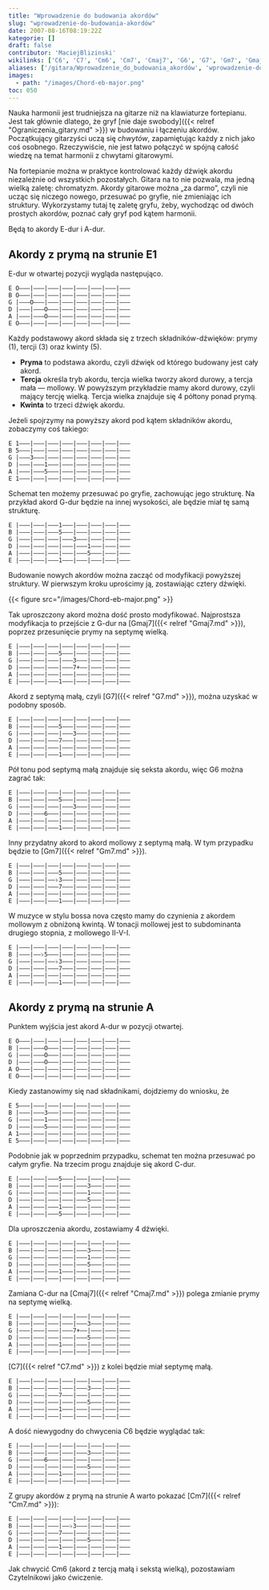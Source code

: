```yaml
---
title: "Wprowadzenie do budowania akordów"
slug: "wprowadzenie-do-budowania-akordów"
date: 2007-08-16T08:19:22Z
kategorie: []
draft: false
contributor: 'MaciejBlizinski'
wikilinks: ['C6', 'C7', 'Cm6', 'Cm7', 'Cmaj7', 'G6', 'G7', 'Gm7', 'Gmaj7', 'Grafika:Chord-eb-major.png', 'II-V-I', 'ograniczenia_gitary']
aliases: ['/gitara/Wprowadzenie_do_budowania_akordów', 'wprowadzenie-do-budowania-akordow']
images:
  - path: "/images/Chord-eb-major.png"
toc: 050
---
```

Nauka harmonii jest trudniejsza na gitarze niż na klawiaturze
fortepianu. Jest tak głównie dlatego, że gryf [nie daje
swobody]({{< relref "Ograniczenia_gitary.md" >}}) w budowaniu i łączeniu akordów.
Początkujący gitarzyści uczą się *chwytów*, zapamiętując każdy z nich
jako coś osobnego. Rzeczywiście, nie jest łatwo połączyć w spójną całość
wiedzę na temat harmonii z chwytami gitarowymi.

Na fortepianie można w praktyce kontrolować każdy dźwięk akordu
niezależnie od wszystkich pozostałych. Gitara na to nie pozwala, ma
jedną wielką zaletę: chromatyzm. Akordy gitarowe można „za darmo”, czyli
nie ucząc się niczego nowego, przesuwać po gryfie, nie zmieniając ich
struktury. Wykorzystamy tutaj tę zaletę gryfu, żeby, wychodząc od dwóch
prostych akordów, poznać cały gryf pod kątem harmonii.

Będą to akordy E-dur i A-dur.

## Akordy z prymą na strunie E1

E-dur w otwartej pozycji wygląda następująco.

    E O―――|―――|―――|―――|―――|―――|―――|―――
    B O―――|―――|―――|―――|―――|―――|―――|―――
    G |―――O―――|―――|―――|―――|―――|―――|―――
    D |―――|―――O―――|―――|―――|―――|―――|―――
    A |―――|―――O―――|―――|―――|―――|―――|―――
    E O―――|―――|―――|―――|―――|―――|―――|―――

Każdy podstawowy akord składa się z trzech składników-dźwięków: prymy
(1), tercji (3) oraz kwinty (5).

  - **Pryma** to podstawa akordu, czyli dźwięk od którego budowany jest
    cały akord.
  - **Tercja** określa tryb akordu, tercja wielka tworzy akord durowy, a
    tercja mała ― mollowy. W powyższym przykładzie mamy akord durowy,
    czyli mający tercję wielką. Tercja wielka znajduje się 4 półtony
    ponad prymą.
  - **Kwinta** to trzeci dźwięk akordu.

Jeżeli spojrzymy na powyższy akord pod kątem składników akordu,
zobaczymy coś takiego:

    E 1―――|―――|―――|―――|―――|―――|―――|―――
    B 5―――|―――|―――|―――|―――|―――|―――|―――
    G |―――3―――|―――|―――|―――|―――|―――|―――
    D |―――|―――1―――|―――|―――|―――|―――|―――
    A |―――|―――5―――|―――|―――|―――|―――|―――
    E 1―――|―――|―――|―――|―――|―――|―――|―――

Schemat ten możemy przesuwać po gryfie, zachowując jego strukturę. Na
przykład akord G-dur będzie na innej wysokości, ale będzie miał tę samą
strukturę.

    E |―――|―――|―――1―――|―――|―――|―――|―――
    B |―――|―――|―――5―――|―――|―――|―――|―――
    G |―――|―――|―――|―――3―――|―――|―――|―――
    D |―――|―――|―――|―――|―――1―――|―――|―――
    A |―――|―――|―――|―――|―――5―――|―――|―――
    E |―――|―――|―――1―――|―――|―――|―――|―――

Budowanie nowych akordów można zacząć od modyfikacji powyższej
struktury. W pierwszym kroku uprościmy ją, zostawiając cztery dźwięki.

{{< figure src="/images/Chord-eb-major.png" >}}

Tak uproszczony akord można dość prosto modyfikować. Najprostsza
modyfikacja to przejście z G-dur na [Gmaj7]({{< relref "Gmaj7.md" >}}), poprzez
przesunięcie prymy na septymę wielką.

    E |―――|―――|―――|―――|―――|―――|―――|―――
    B |―――|―――|―――5―――|―――|―――|―――|―――
    G |―――|―――|―――|―――3―――|―――|―――|―――
    D |―――|―――|―――|―――7+――|―――|―――|―――
    A |―――|―――|―――|―――|―――|―――|―――|―――
    E |―――|―――|―――1―――|―――|―――|―――|―――

Akord z septymą małą, czyli [G7]({{< relref "G7.md" >}}), można uzyskać w podobny
sposób.

    E |―――|―――|―――|―――|―――|―――|―――|―――
    B |―――|―――|―――5―――|―――|―――|―――|―――
    G |―――|―――|―――|―――3―――|―――|―――|―――
    D |―――|―――|―――7―――|―――|―――|―――|―――
    A |―――|―――|―――|―――|―――|―――|―――|―――
    E |―――|―――|―――1―――|―――|―――|―――|―――

Pół tonu pod septymą małą znajduje się seksta akordu, więc
G6<!-- link nie odnosił się do niczego: 'Wprowadzenie do budowania akordów' ('content/książka/Wprowadzenie_do_budowania_akordów.md') links to 'G6' ('content/książka/G6.md') and that does not exist --> można zagrać tak:

    E |―――|―――|―――|―――|―――|―――|―――|―――
    B |―――|―――|―――5―――|―――|―――|―――|―――
    G |―――|―――|―――|―――3―――|―――|―――|―――
    D |―――|―――6―――|―――|―――|―――|―――|―――
    A |―――|―――|―――|―――|―――|―――|―――|―――
    E |―――|―――|―――1―――|―――|―――|―――|―――

Inny przydatny akord to akord mollowy z septymą małą. W tym przypadku
będzie to [Gm7]({{< relref "Gm7.md" >}}).

    E |―――|―――|―――|―――|―――|―――|―――|―――
    B |―――|―――|―――5―――|―――|―――|―――|―――
    G |―――|―――|――♭3―――|―――|―――|―――|―――
    D |―――|―――|―――7―――|―――|―――|―――|―――
    A |―――|―――|―――|―――|―――|―――|―――|―――
    E |―――|―――|―――1―――|―――|―――|―――|―――

W muzyce w stylu bossa nova często mamy do czynienia z akordem mollowym
z obniżoną kwintą. W tonacji mollowej jest to subdominanta drugiego
stopnia, z mollowego II-V-I<!-- link nie odnosił się do niczego: 'Wprowadzenie do budowania akordów' ('content/książka/Wprowadzenie_do_budowania_akordów.md') links to 'II-V-I' ('content/książka/II-V-I.md') and that does not exist -->.

    E |―――|―――|―――|―――|―――|―――|―――|―――
    B |―――|――♭5―――|―――|―――|―――|―――|―――
    G |―――|―――|――♭3―――|―――|―――|―――|―――
    D |―――|―――|―――7―――|―――|―――|―――|―――
    A |―――|―――|―――|―――|―――|―――|―――|―――
    E |―――|―――|―――1―――|―――|―――|―――|―――

## Akordy z prymą na strunie A

Punktem wyjścia jest akord A-dur w pozycji otwartej.

    E O―――|―――|―――|―――|―――|―――|―――|―――
    B |―――|―――O―――|―――|―――|―――|―――|―――
    G |―――|―――O―――|―――|―――|―――|―――|―――
    D |―――|―――O―――|―――|―――|―――|―――|―――
    A O―――|―――|―――|―――|―――|―――|―――|―――
    E O―――|―――|―――|―――|―――|―――|―――|―――

Kiedy zastanowimy się nad składnikami, dojdziemy do wniosku, że

    E 5―――|―――|―――|―――|―――|―――|―――|―――
    B |―――|―――3―――|―――|―――|―――|―――|―――
    G |―――|―――1―――|―――|―――|―――|―――|―――
    D |―――|―――5―――|―――|―――|―――|―――|―――
    A 1―――|―――|―――|―――|―――|―――|―――|―――
    E 5―――|―――|―――|―――|―――|―――|―――|―――

Podobnie jak w poprzednim przypadku, schemat ten można przesuwać po
całym gryfie. Na trzecim progu znajduje się akord C-dur.

    E |―――|―――|―――5―――|―――|―――|―――|―――
    B |―――|―――|―――|―――|―――3―――|―――|―――
    G |―――|―――|―――|―――|―――1―――|―――|―――
    D |―――|―――|―――|―――|―――5―――|―――|―――
    A |―――|―――|―――1―――|―――|―――|―――|―――
    E |―――|―――|―――5―――|―――|―――|―――|―――

Dla uproszczenia akordu, zostawiamy 4 dźwięki.

    E |―――|―――|―――|―――|―――|―――|―――|―――
    B |―――|―――|―――|―――|―――3―――|―――|―――
    G |―――|―――|―――|―――|―――1―――|―――|―――
    D |―――|―――|―――|―――|―――5―――|―――|―――
    A |―――|―――|―――1―――|―――|―――|―――|―――
    E |―――|―――|―――|―――|―――|―――|―――|―――

Zamiana C-dur na [Cmaj7]({{< relref "Cmaj7.md" >}}) polega zmianie prymy na
septymę wielką.

    E |―――|―――|―――|―――|―――|―――|―――|―――
    B |―――|―――|―――|―――|―――3―――|―――|―――
    G |―――|―――|―――|―――7+――|―――|―――|―――
    D |―――|―――|―――|―――|―――5―――|―――|―――
    A |―――|―――|―――1―――|―――|―――|―――|―――
    E |―――|―――|―――|―――|―――|―――|―――|―――

[C7]({{< relref "C7.md" >}}) z kolei będzie miał septymę małą.

    E |―――|―――|―――|―――|―――|―――|―――|―――
    B |―――|―――|―――|―――|―――3―――|―――|―――
    G |―――|―――|―――7―――|―――|―――|―――|―――
    D |―――|―――|―――|―――|―――5―――|―――|―――
    A |―――|―――|―――1―――|―――|―――|―――|―――
    E |―――|―――|―――|―――|―――|―――|―――|―――

A dość niewygodny do chwycenia C6<!-- link nie odnosił się do niczego: 'Wprowadzenie do budowania akordów' ('content/książka/Wprowadzenie_do_budowania_akordów.md') links to 'C6' ('content/książka/C6.md') and that does not exist --> będzie wyglądać tak:

    E |―――|―――|―――|―――|―――|―――|―――|―――
    B |―――|―――|―――|―――|―――3―――|―――|―――
    G |―――|―――6―――|―――|―――|―――|―――|―――
    D |―――|―――|―――|―――|―――5―――|―――|―――
    A |―――|―――|―――1―――|―――|―――|―――|―――
    E |―――|―――|―――|―――|―――|―――|―――|―――

Z grupy akordów z prymą na strunie A warto pokazać
[Cm7]({{< relref "Cm7.md" >}}):

    E |―――|―――|―――|―――|―――|―――|―――|―――
    B |―――|―――|―――|――♭3―――|―――|―――|―――
    G |―――|―――|―――7―――|―――|―――|―――|―――
    D |―――|―――|―――|―――|―――5―――|―――|―――
    A |―――|―――|―――1―――|―――|―――|―――|―――
    E |―――|―――|―――|―――|―――|―――|―――|―――

Jak chwycić Cm6<!-- link nie odnosił się do niczego: 'Wprowadzenie do budowania akordów' ('content/książka/Wprowadzenie_do_budowania_akordów.md') links to 'Cm6' ('content/książka/Cm6.md') and that does not exist --> (akord z tercją małą i sekstą wielką),
pozostawiam Czytelnikowi jako ćwiczenie.
